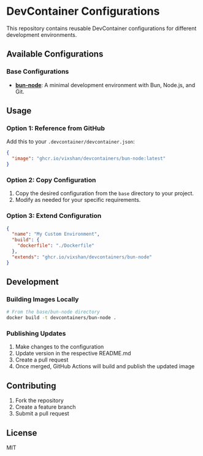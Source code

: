 # DevContainer Configurations

This repository contains reusable DevContainer configurations for different development environments.

## Available Configurations

### Base Configurations

- **[bun-node](./base/bun-node)**: A minimal development environment with Bun, Node.js, and Git.

## Usage

### Option 1: Reference from GitHub

Add this to your `.devcontainer/devcontainer.json`:

```json
{
  "image": "ghcr.io/vixshan/devcontainers/bun-node:latest"
}
```

### Option 2: Copy Configuration

1. Copy the desired configuration from the `base` directory to your project.
2. Modify as needed for your specific requirements.

### Option 3: Extend Configuration

```json
{
  "name": "My Custom Environment",
  "build": {
    "dockerfile": "./Dockerfile"
  },
  "extends": "ghcr.io/vixshan/devcontainers/bun-node"
}
```

## Development

### Building Images Locally

```bash
# From the base/bun-node directory
docker build -t devcontainers/bun-node .
```

### Publishing Updates

1. Make changes to the configuration
2. Update version in the respective README.md
3. Create a pull request
4. Once merged, GitHub Actions will build and publish the updated image

## Contributing

1. Fork the repository
2. Create a feature branch
3. Submit a pull request

## License

MIT